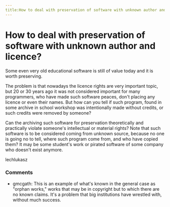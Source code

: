```yaml
---
title:How to deal with preservation of software with unknown author and licence?
---
```

How to deal with preservation of software with unknown author and licence?
=====================
Some even very old educational software is still of value today and it
is worth preserving.

The problem is that nowadays the licence rights are very important
topic, but 20 or 30 years ago it was not considered important for many
programmers, who have made such software peaces, don't placing any
licence or even their names. But how can you tell if such program, found
in some archive in school workshop was intentionally made without
credits, or such credits were removed by someone?

Can the archiving such software for preservation theoretically and
practically violate someone's intellectual or material rights? Note that
such software is to be considered coming from unknown source, because no
one is going no to tell, where such program come from, and who have
copied them? It may be some student's work or pirated software of some
company who doesn't exist anymore.

lechlukasz

### Comments ###
* gmcgath: This is an example of what's known in the general case as "orphan
works," works that may be in copyright but to which there are no known
claims. It's a problem that big institutions have wrestled with, without
much success.


